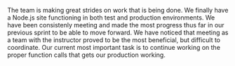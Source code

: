 The team is making great strides on work that is being done. We finally have a Node.js site functioning in both test and production environments. 
We have been consistenly meeting and made the most progress thus far in our previous sprint to be able to move forward. 
We have noticed that meeting as a team with the instructor proved to be the most beneficial, but difficult to coordinate. 
Our current most important task is to continue working on the proper function calls that gets our production working. 
